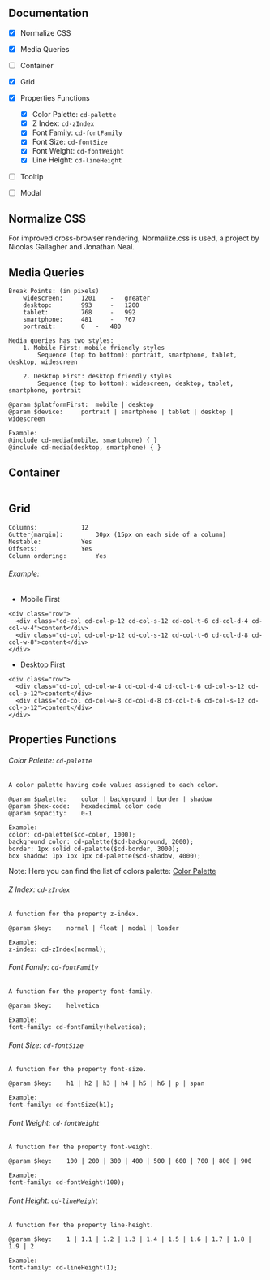 ## Documentation

- [X] Normalize CSS
- [X] Media Queries
- [ ] Container
- [X] Grid
- [X] Properties Functions
	- [X] Color Palette: `cd-palette`
	- [X] Z Index: `cd-zIndex`
	- [X] Font Family: `cd-fontFamily`
	- [X] Font Size: `cd-fontSize`
	- [X] Font Weight: `cd-fontWeight`
	- [X] Line Height: `cd-lineHeight`
- [ ] Tooltip
- [ ] Modal


## Normalize CSS
For improved cross-browser rendering, Normalize.css is used, a project by Nicolas Gallagher and Jonathan Neal.


## Media Queries
```
Break Points: (in pixels)
	widescreen:		1201	- 	greater
	desktop:		993 	- 	1200
	tablet:			768 	- 	992
	smartphone:		481 	- 	767
	portrait:		0 	- 	480

Media queries has two styles:
	1. Mobile First: mobile friendly styles
		Sequence (top to bottom): portrait, smartphone, tablet, desktop, widescreen 
	
	2. Desktop First: desktop friendly styles
		Sequence (top to bottom): widescreen, desktop, tablet, smartphone, portrait

@param $platformFirst:	mobile | desktop
@param $device:		portrait | smartphone | tablet | desktop | widescreen

Example:
@include cd-media(mobile, smartphone) { }
@include cd-media(desktop, smartphone) { }
```


## Container
```

```


## Grid
```
Columns: 			12
Gutter(margin): 		30px (15px on each side of a column)
Nestable: 			Yes
Offsets:			Yes
Column ordering:		Yes
```

###### Example:
- Mobile First

```
<div class="row">
  <div class="cd-col cd-col-p-12 cd-col-s-12 cd-col-t-6 cd-col-d-4 cd-col-w-4">content</div>
  <div class="cd-col cd-col-p-12 cd-col-s-12 cd-col-t-6 cd-col-d-8 cd-col-w-8">content</div>
</div>
```

- Desktop First

```
<div class="row">
  <div class="cd-col cd-col-w-4 cd-col-d-4 cd-col-t-6 cd-col-s-12 cd-col-p-12">content</div>
  <div class="cd-col cd-col-w-8 cd-col-d-8 cd-col-t-6 cd-col-s-12 cd-col-p-12">content</div>
</div>
```


## Properties Functions

###### Color Palette: `cd-palette`
```
A color palette having code values assigned to each color.

@param $palette:	color | background | border | shadow
@param $hex-code:	hexadecimal color code
@param $opacity:	0-1

Example:
color: cd-palette($cd-color, 1000);
background color: cd-palette($cd-background, 2000);
border: 1px solid cd-palette($cd-border, 3000);
box shadow: 1px 1px 1px cd-palette($cd-shadow, 4000);
```
Note: Here you can find the list of colors palette: [Color Palette](color-palette.md)

###### Z Index: `cd-zIndex`
```
A function for the property z-index.

@param $key:	normal | float | modal | loader

Example:
z-index: cd-zIndex(normal);
```

###### Font Family: `cd-fontFamily`
```
A function for the property font-family.

@param $key:	helvetica

Example:
font-family: cd-fontFamily(helvetica);
```

###### Font Size: `cd-fontSize`
```
A function for the property font-size.

@param $key:	h1 | h2 | h3 | h4 | h5 | h6 | p | span

Example:
font-family: cd-fontSize(h1);
```

###### Font Weight: `cd-fontWeight`
```
A function for the property font-weight.

@param $key:	100 | 200 | 300 | 400 | 500 | 600 | 700 | 800 | 900

Example:
font-family: cd-fontWeight(100);
```

###### Font Height: `cd-lineHeight`
```
A function for the property line-height.

@param $key:	1 | 1.1 | 1.2 | 1.3 | 1.4 | 1.5 | 1.6 | 1.7 | 1.8 | 1.9 | 2

Example:
font-family: cd-lineHeight(1);
```
